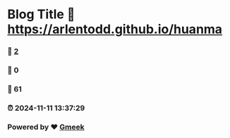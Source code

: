 # Blog Title :link: https://arlentodd.github.io/huanma 
### :page_facing_up: [2](https://arlentodd.github.io/huanma/tag.html) 
### :speech_balloon: 0 
### :hibiscus: 61 
### :alarm_clock: 2024-11-11 13:37:29 
### Powered by :heart: [Gmeek](https://github.com/Meekdai/Gmeek)
